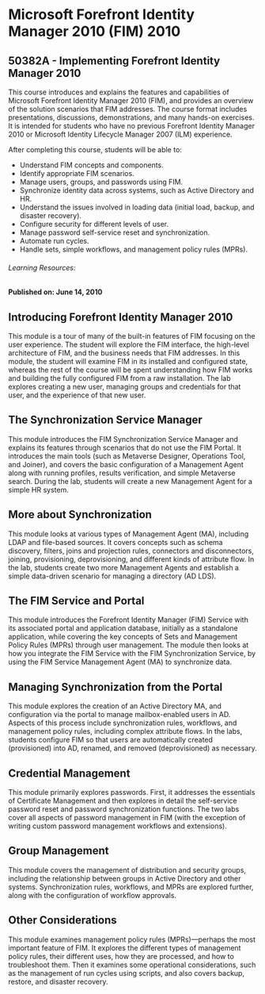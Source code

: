 # Microsoft Forefront Identity Manager 2010 (FIM) 2010
## 50382A - Implementing Forefront Identity Manager 2010

This course introduces and explains the features and capabilities of Microsoft Forefront Identity Manager 2010 (FIM), and provides an overview of the solution scenarios that FIM addresses. The course format includes presentations, discussions, demonstrations, and many hands-on exercises. It is intended for students who have no previous Forefront Identity Manager 2010 or Microsoft Identity Lifecycle Manager 2007 (ILM) experience.

After completing this course, students will be able to:
- Understand FIM concepts and components.
- Identify appropriate FIM scenarios.
- Manage users, groups, and passwords using FIM.
- Synchronize identity data across systems, such as Active Directory and HR.
- Understand the issues involved in loading data (initial load, backup, and disaster recovery).
- Configure security for different levels of user.
- Manage password self-service reset and synchronization.
- Automate run cycles.
- Handle sets, simple workflows, and management policy rules (MPRs).

###### Learning Resources:
**Published on: June 14, 2010**

## **Introducing Forefront Identity Manager 2010**

This module is a tour of many of the built-in features of FIM focusing on the user experience. The student will explore the FIM interface, the high-level architecture of FIM, and the business needs that FIM addresses. In this module, the student will examine FIM in its installed and configured state, whereas the rest of the course will be spent understanding how FIM works and building the fully configured FIM from a raw installation. The lab explores creating a new user, managing groups and credentials for that user, and the experience of that new user.

## **The Synchronization Service Manager**

This module introduces the FIM Synchronization Service Manager and explains its features through scenarios that do not use the FIM Portal. It introduces the main tools (such as Metaverse Designer, Operations Tool, and Joiner), and covers the basic configuration of a Management Agent along with running profiles, results verification, and simple Metaverse search. During the lab, students will create a new Management Agent for a simple HR system.

## **More about Synchronization**

This module looks at various types of Management Agent (MA), including LDAP and file-based sources. It covers concepts such as schema discovery, filters, joins and projection rules, connectors and disconnectors, joining, provisioning, deprovisioning, and different kinds of attribute flow. In the lab, students create two more Management Agents and establish a simple data-driven scenario for managing a directory (AD LDS).

## **The FIM Service and Portal**

This module introduces the Forefront Identity Manager (FIM) Service with its associated portal and application database, initially as a standalone application, while covering the key concepts of Sets and Management Policy Rules (MPRs) through user management. The module then looks at how you integrate the FIM Service with the FIM Synchronization Service, by using the FIM Service Management Agent (MA) to synchronize data.

## **Managing Synchronization from the Portal**

This module explores the creation of an Active Directory MA, and configuration via the portal to manage mailbox-enabled users in AD. Aspects of this process include synchronization rules, workflows, and management policy rules, including complex attribute flows. In the labs, students configure FIM so that users are automatically created (provisioned) into AD, renamed, and removed (deprovisioned) as necessary.

## **Credential Management**

This module primarily explores passwords. First, it addresses the essentials of Certificate Management and then explores in detail the self-service password reset and password synchronization functions. The two labs cover all aspects of password management in FIM (with the exception of writing custom password management workflows and extensions).

## **Group Management**

This module covers the management of distribution and security groups, including the relationship between groups in Active Directory and other systems. Synchronization rules, workflows, and MPRs are explored further, along with the configuration of workflow approvals.

## **Other Considerations**

This module examines management policy rules (MPRs)—perhaps the most important feature of FIM. It explores the different types of management policy rules, their different uses, how they are processed, and how to troubleshoot them. Then it examines some operational considerations, such as the management of run cycles using scripts, and also covers backup, restore, and disaster recovery.
